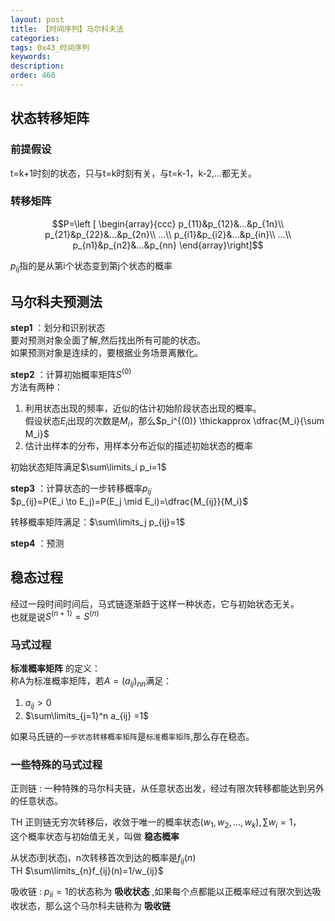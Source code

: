 ```yaml
---
layout: post
title: 【时间序列】马尔科夫法
categories:
tags: 0x43_时间序列
keywords:
description:
order: 460
---
```



## 状态转移矩阵

### 前提假设

t=k+1时刻的状态，只与t=k时刻有关，与t=k-1，k-2,...都无关。  

### 转移矩阵
$$P=\left [ \begin{array}{ccc}
p_{11}&p_{12}&...&p_{1n}\\
p_{21}&p_{22}&...&p_{2n}\\
...\\
p_{i1}&p_{i2}&...&p_{in}\\
...\\
p_{n1}&p_{n2}&...&p_{nn}
\end{array}\right]$$  

$p_{ij}$指的是从第i个状态变到第j个状态的概率   


## 马尔科夫预测法

**step1** ：划分和识别状态  
要对预测对象全面了解,然后找出所有可能的状态。  
如果预测对象是连续的，要根据业务场景离散化。  

**step2** ：计算初始概率矩阵$S^{(0)}$  
方法有两种：  
1. 利用状态出现的频率，近似的估计初始阶段状态出现的概率。  
假设状态$E_i$出现的次数是$M_i$，那么$p_i^{(0)} \thickapprox \dfrac{M_i}{\sum M_i}$  
2. 估计出样本的分布，用样本分布近似的描述初始状态的概率

初始状态矩阵满足$\sum\limits_i p_i=1$


**step3** ：计算状态的一步转移概率$p_{ij}$  
$p_{ij}=P(E_i \to E_j)=P(E_j \mid E_i)=\dfrac{M_{ij}}{M_i}$  

转移概率矩阵满足：$\sum\limits_j p_{ij}=1$  

**step4** ：预测  

## 稳态过程
经过一段时间时间后，马式链逐渐趋于这样一种状态，它与初始状态无关。  
也就是说$S^{(n+1)}=S^{(n)}$  

### 马式过程

**标准概率矩阵** 的定义：  
称A为标准概率矩阵，若$A=(a_{ij}) _ {nn}$满足：  
1. $a_{ij}>0$
2. $\sum\limits_{j=1}^n a_{ij} =1$  

如果马氏链的`一步状态转移概率矩阵`是`标准概率矩阵`,那么存在稳态。  


### 一些特殊的马式过程

正则链
:    一种特殊的马尔科夫链，从任意状态出发，经过有限次转移都能达到另外的任意状态。


TH
正则链无穷次转移后，收敛于唯一的概率状态$(w_1,w_2,...,w_k),\sum w_i =1$，  
这个概率状态与初始值无关，叫做 **稳态概率**


从状态i到状态j，n次转移首次到达的概率是$f_{ij}(n)$  
TH $\sum\limits_{n}f_{ij}(n)=1/w_{ij}$  


吸收链
:    $p_{ii}=1$的状态称为 **吸收状态** ,如果每个点都能以正概率经过有限次到达吸收状态，那么这个马尔科夫链称为 **吸收链** 
